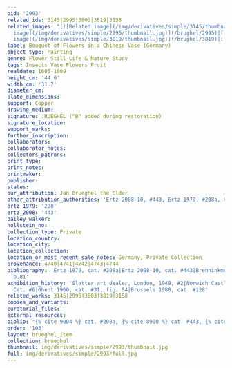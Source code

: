 ```yaml
---
pid: '2993'
related_ids: 3145|2995|3803|3819|3158
related_images: "[![Related image](/img/derivatives/simple/3145/thumbnail.jpg)](/brughel/3145)|[![Related
  image](/img/derivatives/simple/2995/thumbnail.jpg)](/brughel/2995)|[![Related image](/img/derivatives/simple/3803/thumbnail.jpg)](/brughel/3803)|[![Related
  image](/img/derivatives/simple/3819/thumbnail.jpg)](/brughel/3819)|[![Related image](/img/derivatives/simple/3158/thumbnail.jpg)](/brughel/3158)"
label: Bouquet of Flowers in a Chinese Vase (Germany)
object_type: Painting
genre: Flower Still-Life & Nature Study
tags: Insects Vase Flowers Fruit
realdate: 1605-1609
height_cm: '44.6'
width_cm: '31.7'
diameter_cm: 
plate_dimensions: 
support: Copper
drawing_medium: 
signature: .RUEGHEL ("B" added during restoration)
signature_location: 
support_marks: 
further_inscription: 
collaborators: 
collaborator_notes: 
collectors_patrons: 
print_type: 
print_notes: 
printmaker: 
publisher: 
states: 
our_attribution: Jan Brueghel the Elder
other_attribution_authorities: 'Ertz 2008-10, #443, Ertz 1979, #208a, Honig database'
ertz_1979: '208'
ertz_2008: '443'
bailey_walker: 
hollstein_no: 
collection_type: Private
location_country: 
location_city: 
location_collection: 
location_or_most_recent_sale_notes: Germany, Private Collection
provenance: 4740|4741|4742|4743|4744
bibliography: 'Ertz 1979, cat. #208a|Ertz 2008-10, cat. #443|Brenninkmeijer-de Rooij
  p.81'
exhibition_history: 'Slatter art dealer, London, 1949, #2|Norwich Castle Museum 1955,
  Cat. #6|Ghent 1960, cat. #31, fig. 54|Brussels 1980, cat. #128'
related_works: 3145|2995|3803|3819|3158
copies_and_variants: 
curatorial_files: 
external_resources: 
biblio: "{% cite 9004 %} cat. #208a, {% cite 8900 %} cat. #443, {% cite 8196 %} p.81"
order: '103'
layout: brueghel_item
collection: brueghel
thumbnail: img/derivatives/simple/2993/thumbnail.jpg
full: img/derivatives/simple/2993/full.jpg
---
```

